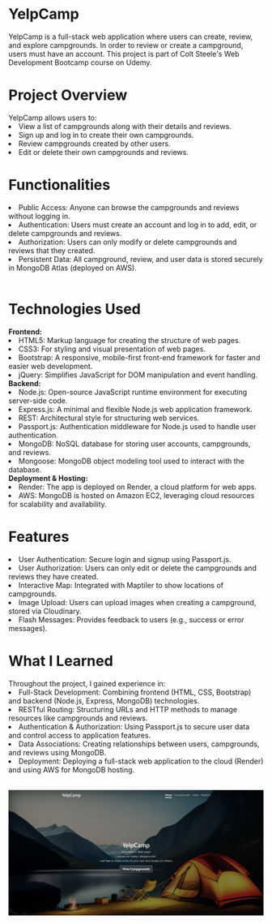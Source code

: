 <h1> <b> YelpCamp </b> </h1>
YelpCamp is a full-stack web application where users can create, review, and explore campgrounds. In order to review or create a campground, users must have an account. This project is part of Colt Steele's Web Development Bootcamp course on Udemy.

<h1> <b> Project Overview </b> </h1>
YelpCamp allows users to:
<br> 
<li> View a list of campgrounds along with their details and reviews. </li>
<li> Sign up and log in to create their own campgrounds.</li>
<li> Review campgrounds created by other users.</li>
<li> Edit or delete their own campgrounds and reviews.</li>
<h1> <b> Functionalities </b> </h1>
<li> Public Access: Anyone can browse the campgrounds and reviews without logging in. </li>
<li> Authentication: Users must create an account and log in to add, edit, or delete campgrounds and reviews. </li>
<li>  Authorization: Users can only modify or delete campgrounds and reviews that they created.</li>
<li>  Persistent Data: All campground, review, and user data is stored securely in MongoDB Atlas (deployed on AWS). </li>
  <br> 
<h1> <b>  Technologies Used </b> </h1>
<b> Frontend: </b>
<li> HTML5: Markup language for creating the structure of web pages.</li>
<li> CSS3: For styling and visual presentation of web pages.</li>
<li> Bootstrap: A responsive, mobile-first front-end framework for faster and easier web development.</li>
<li> jQuery: Simplifies JavaScript for DOM manipulation and event handling.</li>
<b> Backend: </b>
<li> Node.js: Open-source JavaScript runtime environment for executing server-side code.</li>
<li> Express.js: A minimal and flexible Node.js web application framework.</li>
<li> REST: Architectural style for structuring web services.</li>
<li> Passport.js: Authentication middleware for Node.js used to handle user authentication.</li>
<li> MongoDB: NoSQL database for storing user accounts, campgrounds, and reviews.</li>
<li> Mongoose: MongoDB object modeling tool used to interact with the database.</li>
<b> Deployment & Hosting:</b>
<li> Render: The app is deployed on Render, a cloud platform for web apps.</li>
<li> AWS: MongoDB is hosted on Amazon EC2, leveraging cloud resources for scalability and availability.</li>
<h1> <b>  Features </b> </h1>
<li> User Authentication: Secure login and signup using Passport.js. </li>
<li>User Authorization: Users can only edit or delete the campgrounds and reviews they have created.</li>
<li> Interactive Map: Integrated with Maptiler to show locations of campgrounds.</li>
<li> Image Upload: Users can upload images when creating a campground, stored via Cloudinary.</li>
<li> Flash Messages: Provides feedback to users (e.g., success or error messages).</li>
<h1> <b> What I Learned </h1> </b>
Throughout the project, I gained experience in:

<li> Full-Stack Development: Combining frontend (HTML, CSS, Bootstrap) and backend (Node.js, Express, MongoDB) technologies.</li>
<li> RESTful Routing: Structuring URLs and HTTP methods to manage resources like campgrounds and reviews.</li>
<li>Authentication & Authorization: Using Passport.js to secure user data and control access to application features.</li>
<li> Data Associations: Creating relationships between users, campgrounds, and reviews using MongoDB.</li>
<li> Deployment: Deploying a full-stack web application to the cloud (Render) and using AWS for MongoDB hosting.</li>
<br> 

![Homepage Screenshot](https://github.com/JustinePhilip00/yelpCamp/blob/main/Screenshot%202024-09-11%20183210.png)

